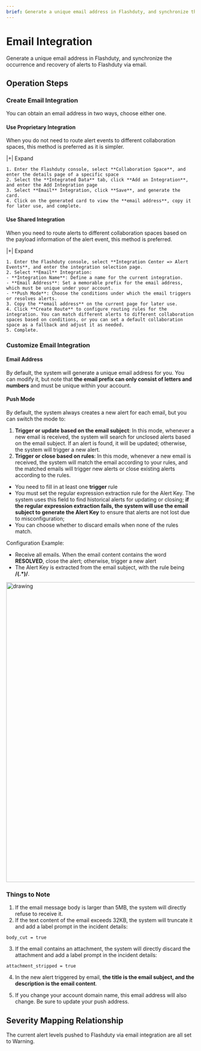 ```yaml
---
brief: Generate a unique email address in Flashduty, and synchronize the occurrence and recovery of alerts to Flashduty via email
---
```


# Email Integration

Generate a unique email address in Flashduty, and synchronize the occurrence and recovery of alerts to Flashduty via email.

## Operation Steps

### Create Email Integration

You can obtain an email address in two ways, choose either one.

#### Use Proprietary Integration

When you do not need to route alert events to different collaboration spaces, this method is preferred as it is simpler.

|+| Expand

    1. Enter the Flashduty console, select **Collaboration Space**, and enter the details page of a specific space
    2. Select the **Integrated Data** tab, click **Add an Integration**, and enter the Add Integration page
    3. Select **Email** Integration, click **Save**, and generate the card.
    4. Click on the generated card to view the **email address**, copy it for later use, and complete.

#### Use Shared Integration

When you need to route alerts to different collaboration spaces based on the payload information of the alert event, this method is preferred.

|+| Expand

    1. Enter the Flashduty console, select **Integration Center => Alert Events**, and enter the integration selection page.
    2. Select **Email** Integration:
    - **Integration Name**: Define a name for the current integration.
    - **Email Address**: Set a memorable prefix for the email address, which must be unique under your account.
    - **Push Mode**: Choose the conditions under which the email triggers or resolves alerts.
    3. Copy the **email address** on the current page for later use.
    4. Click **Create Route** to configure routing rules for the integration. You can match different alerts to different collaboration spaces based on conditions, or you can set a default collaboration space as a fallback and adjust it as needed.
    5. Complete.

### Customize Email Integration

#### Email Address

By default, the system will generate a unique email address for you. You can modify it, but note that **the email prefix can only consist of letters and numbers** and must be unique within your account.

#### Push Mode

By default, the system always creates a new alert for each email, but you can switch the mode to:

1. **Trigger or update based on the email subject**: In this mode, whenever a new email is received, the system will search for unclosed alerts based on the email subject. If an alert is found, it will be updated; otherwise, the system will trigger a new alert.
2. **Trigger or close based on rules**: In this mode, whenever a new email is received, the system will match the email according to your rules, and the matched emails will trigger new alerts or close existing alerts according to the rules.

- You need to fill in at least one **trigger** rule
- You must set the regular expression extraction rule for the Alert Key. The system uses this field to find historical alerts for updating or closing; **if the regular expression extraction fails, the system will use the email subject to generate the Alert Key** to ensure that alerts are not lost due to misconfiguration;
- You can choose whether to discard emails when none of the rules match.

Configuration Example:

- Receive all emails. When the email content contains the word **RESOLVED**, close the alert; otherwise, trigger a new alert
- The Alert Key is extracted from the email subject, with the rule being **/(.\*)/**.

<img src="https://fcdoc.github.io/img/en/flashduty/mixin/alert_integration/email/1.avif" alt="drawing" width="800"/>

### Things to Note

1. If the email message body is larger than 5MB, the system will directly refuse to receive it.
2. If the text content of the email exceeds 32KB, the system will truncate it and add a label prompt in the incident details:

```
body_cut = true
```

3. If the email contains an attachment, the system will directly discard the attachment and add a label prompt in the incident details:

```
attachment_stripped = true
```

4. In the new alert triggered by email, **the title is the email subject, and the description is the email content**.

5. If you change your account domain name, this email address will also change. Be sure to update your push address.

## Severity Mapping Relationship

The current alert levels pushed to Flashduty via email integration are all set to Warning.